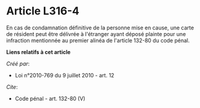 # Article L316-4

En cas de condamnation définitive de la personne mise en cause, une carte de résident peut être délivrée à l'étranger ayant
déposé plainte pour une infraction mentionnée au premier alinéa de l'article 132-80 du code pénal.

**Liens relatifs à cet article**

_Créé par_:

  - Loi n°2010-769 du 9 juillet 2010 - art. 12

_Cite_:

  - Code pénal - art. 132-80 (V)
